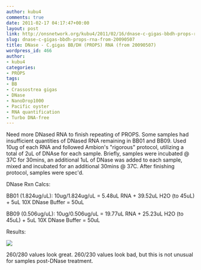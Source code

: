 ```yaml
---
author: kubu4
comments: true
date: 2011-02-17 04:17:47+00:00
layout: post
link: http://onsnetwork.org/kubu4/2011/02/16/dnase-c-gigas-bbdh-props-rna-from-20090507/
slug: dnase-c-gigas-bbdh-props-rna-from-20090507
title: DNase - C.gigas BB/DH (PROPS) RNA (from 20090507)
wordpress_id: 466
author:
- kubu4
categories:
- PROPS
tags:
- BB
- Crassostrea gigas
- DNase
- NanoDrop1000
- Pacific oyster
- RNA quantification
- Turbo DNA-free
---
```


Need more DNased RNA to finish repeating of PROPS. Some samples had insufficient quantities of DNased RNA remaining in BB01 and BB09. Used 10ug of each RNA and followed Ambion's "rigorous" protocol, utilizing a total of 2uL of DNAse for each sample. Briefly, samples were incubated @ 37C for 30mins, an additional 1uL of DNase was added to each sample, mixed and incubated for an additional 30mins @ 37C. After finishing protocol, samples were spec'd.

DNase Rxn Calcs:

BB01 (1.824ug/uL): 10ug/1.824ug/uL = 5.48uL RNA + 39.52uL H2O (to 45uL) + 5uL 10X DNase Buffer = 50uL

BB09 (0.506ug/uL): 10ug/0.506ug/uL = 19.77uL RNA + 25.23uL H2O (to 45uL) + 5uL 10X DNase Buffer = 50uL

Results:

![](http://eagle.fish.washington.edu/Arabidopsis/RNA%20Spec%20Readings/20110217%20DNased%20RNA-01.JPG)

260/280 values look great. 260/230 values look bad, but this is not unusual for samples post-DNase treatment.
